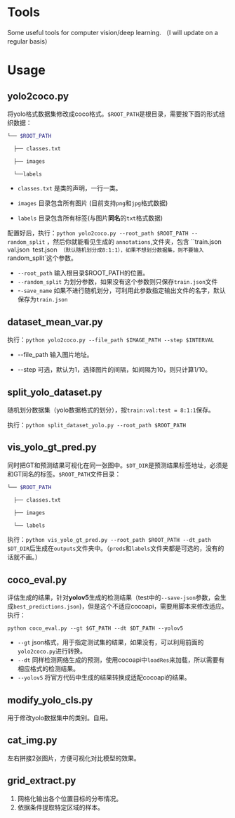 # Tools

Some useful tools for computer vision/deep learning.
（I will update on a regular basis）

# Usage

## yolo2coco.py

将yolo格式数据集修改成coco格式。`$ROOT_PATH`是根目录，需要按下面的形式组织数据：

```bash
└── $ROOT_PATH

  ├── classes.txt

  ├── images

  └──labels
```

- `classes.txt` 是类的声明，一行一类。

-  `images` 目录包含所有图片 (目前支持`png`和`jpg`格式数据)

- `labels` 目录包含所有标签(与图片**同名**的`txt`格式数据)

配置好后，执行：`python yolo2coco.py --root_path $ROOT_PATH --random_split` ，然后你就能看见生成的 `annotations`,文件夹，包含 ``train.json` `val.json` `test.json` （默认随机划分成8:1:1），如果不想划分数据集，则不要输入`random_split`这个参数。

- `--root_path` 输入根目录$ROOT_PATH的位置。
- `--random_split`  为划分参数，如果没有这个参数则只保存`train.json`文件
- -`-save_name` 如果不进行随机划分，可利用此参数指定输出文件的名字，默认保存为`train.json`

## dataset_mean_var.py

执行：`python yolo2coco.py --file_path $IMAGE_PATH --step $INTERVAL`

- --file_path 输入图片地址。

- --step 可选，默认为1，选择图片的间隔，如间隔为10，则只计算1/10。

## split_yolo_dataset.py

随机划分数据集（yolo数据格式的划分），按`train:val:test = 8:1:1`保存。

执行：`python split_dataset_yolo.py --root_path $ROOT_PATH`

## vis_yolo_gt_pred.py

同时把GT和预测结果可视化在同一张图中。`$DT_DIR`是预测结果标签地址，必须是和GT同名的标签。`$ROOT_PATH`文件目录：

```bash
└── $ROOT_PATH

  ├── classes.txt

  ├── images

  └── labels
```

执行：`python vis_yolo_gt_pred.py --root_path $ROOT_PATH --dt_path $DT_DIR`后生成在`outputs`文件夹中。（`preds`和`labels`文件夹都是可选的，没有的话就不画。）

## coco_eval.py

评估生成的结果，针对**yolov5**生成的检测结果（test中的`--save-json`参数，会生成`best_predictions.json`)，但是这个不适应cocoapi，需要用脚本来修改适应。执行：

`python coco_eval.py --gt $GT_PATH --dt $DT_PATH --yolov5`

- `--gt` json格式，用于指定测试集的结果，如果没有，可以利用前面的`yolo2coco.py`进行转换。
- `--dt` 同样检测网络生成的预测，使用cocoapi中`loadRes`来加载，所以需要有相应格式的检测结果。
- `--yolov5` 将官方代码中生成的结果转换成适配cocoapi的结果。

## modify_yolo_cls.py

用于修改yolo数据集中的类别。自用。

## cat_img.py

左右拼接2张图片，方便可视化对比模型的效果。

## grid_extract.py

1. 网格化输出各个位置目标的分布情况。
2. 依据条件提取特定区域的样本。